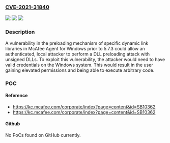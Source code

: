 ### [CVE-2021-31840](https://cve.mitre.org/cgi-bin/cvename.cgi?name=CVE-2021-31840)
![](https://img.shields.io/static/v1?label=Product&message=McAfee%20Agent%20for%20Windows&color=blue)
![](https://img.shields.io/static/v1?label=Version&message=%3C%205.7.3%20&color=brighgreen)
![](https://img.shields.io/static/v1?label=Vulnerability&message=CWE-427%3A%20Uncontrolled%20search%20path%20element%20&color=brighgreen)

### Description

A vulnerability in the preloading mechanism of specific dynamic link libraries in McAfee Agent for Windows prior to 5.7.3 could allow an authenticated, local attacker to perform a DLL preloading attack with unsigned DLLs. To exploit this vulnerability, the attacker would need to have valid credentials on the Windows system. This would result in the user gaining elevated permissions and being able to execute arbitrary code.

### POC

#### Reference
- https://kc.mcafee.com/corporate/index?page=content&id=SB10362
- https://kc.mcafee.com/corporate/index?page=content&id=SB10362

#### Github
No PoCs found on GitHub currently.

